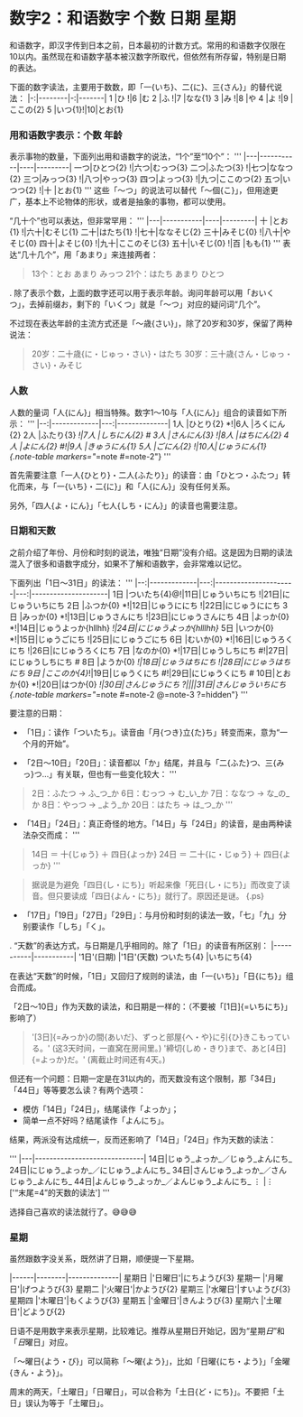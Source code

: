 # 数字2：和语数字 个数 日期 星期

和语数字，即汉字传到日本之前，日本最初的计数方式。常用的和语数字仅限在10以内。虽然现在和语数字基本被汉数字所取代，但依然有所存留，特别是日期的表达。

下面的数字读法，主要用于数数，即「一{いち}、二{に}、三{さん}」的替代说法：
|-:|--------|-:|-------|
1  |ひ     !|6 |む
2  |ふ     !|7 |なな{1}
3  |み     !|8 |や
4  |よ     !|9 |ここの{2}
5  |いつ{1}!|10|とお{1}


### 用和语数字表示：个数 年龄

表示事物的数量，下面列出用和语数字的说法，“1个”至“10个”：
'''
|---|-----------|----|---------|
一つ|ひとつ{2} !|六つ|むっつ{3}
二つ|ふたつ{3} !|七つ|ななつ{2}
三つ|みっつ{3} !|八つ|やっつ{3}
四つ|よっつ{3} !|九つ|ここのつ{2}
五つ|いつつ{2} !|十  |とお{1}
'''
这些「～つ」的说法可以替代「～個{こ}」，但用途更广，基本上不论物体的形状，或者是抽象的事物，都可以使用。

“几十个”也可以表达，但非常罕用：
'''
|---|-----------|----|---------|
十  |とお{1}   !|六十|むそじ{1}
二十|はたち{1} !|七十|ななそじ{2}
三十|みそじ{0} !|八十|やそじ{0}
四十|よそじ{0} !|九十|ここのそじ{3}
五十|いそじ{0} !|百  |もも{1}
'''
表达“几十几个”，用「あまり」来连接两者：
> 13个：とお あまり みっつ
> 21个：はたち あまり ひとつ

.
除了表示个数，上面的数字还可以用于表示年龄。询问年龄可以用「おいくつ」，去掉前缀お，剩下的「いくつ」就是「～つ」对应的疑问词“几个”。

不过现在表达年龄的主流方式还是「～歳{さい}」，除了20岁和30岁，保留了两种说法：
> 20岁：二十歳{に・じゅっ・さい}・はたち
> 30岁：三十歳{さん・じゅっ・さい}・みそじ

### 人数

人数的量词「人{にん}」相当特殊。数字1～10与「人{にん}」组合的读音如下所示：
'''
|--:|-------------|---:|--------------|
1人 |ひとり{2}  *!|6人 |ろくにん{2}
2人 |ふたり{3}  *!|7人 |しちにん{2}  #
3人 |さんにん{3} !|8人 |はちにん{2}
4人 |よにん{2}  #!|9人 |きゅうにん{1}
5人 |ごにん{2}   !|10人|じゅうにん{1}
{.note-table markers="*=note #=note-2"}
'''
<style>
table.note-table tr {background-color:var(--color-canvas-default);}
table.note-table td.note {background-color:var(--bg-green);}
table.note-table td.note-2 {background-color:var(--bg-blue);}
table.note-table td.note-3 {background-color:var(--bg-purple);}
</style>

首先需要注意「一人{ひとり}・二人{ふたり}」的读音：由「ひとつ・ふたつ」转化而来，与「一{いち}・二{に}」和「人{にん}」没有任何关系。

另外,「四人{よ・にん}」「七人{しち・にん}」的读音也需要注意。


### 日期和天数

之前介绍了年份、月份和时刻的说法，唯独“日期”没有介绍。这是因为日期的读法混入了很多和语数字成分，如果不了解和语数字，会非常难以记忆。

下面列出「1日～31日」的读法：
'''
|--:|-------------|---:|----------------------|---:|---------------------|
1日 |ついたち{4}@!|11日|じゅういちにち       !|21日|にじゅういちにち
2日 |ふつか{0}  *!|12日|じゅうににち         !|22日|にじゅうににち
3日 |みっか{0}  *!|13日|じゅうさんにち       !|23日|にじゅうさんにち
4日 |よっか{0}  *!|14日|じゅうよっか{hllhh} *!|24日|にじゅうよっか{hlllhh}*
5日 |いつか{0}  *!|15日|じゅうごにち         !|25日|にじゅうごにち
6日 |むいか{0}  *!|16日|じゅうろくにち       !|26日|にじゅうろくにち
7日 |なのか{0}  *!|17日|じゅうしちにち      #!|27日|にじゅうしちにち      #
8日 |ようか{0}  *!|18日|じゅうはちにち       !|28日|にじゅうはちにち
9日 |ここのか{4}*!|19日|じゅうくにち        #!|29日|にじゅうくにち        #
10日|とおか{0}  *!|20日|はつか{0}           *!|30日|さんじゅうにち
                                          ?||||31日|さんじゅういちにち
{.note-table markers="*=note #=note-2 @=note-3 ?=hidden"}
'''

<style>table td.hidden {visibility:hidden; border-width:0;}</style>

要注意的日期：
- 「1日」：读作「ついたち」。读音由「月{つき}立{た}ち」转变而来，意为“一个月的开始”。

- 「2日～10日」「20日」：读音都以「か」结尾，并且与「二{ふた}つ、三{みっ}つ…」有关联，但也有一些变化较大：
'''
> 2日：ふたつ → ふ_つ_か
> 6日：むっつ → む_い_か
> 7日：ななつ → な_の_か
> 8日：やっつ → _よう_か
> 20日：はたち → は_つ_か
'''

- 「14日」「24日」：真正奇怪的地方。「14日」与「24日」的读音，是由两种读法杂交而成：
'''
> 14日 ＝ 十{じゅう} ＋ 四日{よっか}
> 24日 ＝ 二十{に・じゅう} ＋ 四日{よっか}
'''

> 据说是为避免「四日{し・にち}」听起来像「死日{し・にち}」而改变了读音。但只要读成「四日{よん・にち}」就行了。原因还是谜。
{.ps}

- 「17日」「19日」「27日」「29日」：与月份和时刻的读法一致，「七」「九」分别要读作「しち」「く」。

.
“天数”的表达方式，与日期是几乎相同的。除了「1日」的读音有所区别：
|-----------|-----------|
'1日'(日期) |'1日'(天数)
ついたち{4} |いちにち{4}

在表达“天数”的时候，「1日」又回归了规则的读法，由「一{いち}」「日{にち}」组合而成。

「2日～10日」作为天数的读法，和日期是一样的：（不要被「[1日]{=いちにち}」影响了）
> '[3日]{=みっか}の間{あいだ}、ずっと部屋{へ・や}に引{ひ}きこもっている。' (这3天时间，一直窝在房间里。)
> '締切{しめ・きり}まで、あと[4日]{=よっか}だ。' (离截止时间还有4天。)

但还有一个问题：日期一定是在31以内的，而天数没有这个限制，那「34日」「44日」等等要怎么读？有两个选项：
- 模仿「14日」「24日」，结尾读作「よっか」；
- 简单一点不好吗？结尾读作「よんにち」。

结果，两派没有达成统一，反而还影响了「14日」「24日」作为天数的读法：

'''
|---|------------------------------|
14日|じゅう_よっか_／じゅう_よんにち_ 
24日|にじゅう_よっか_／にじゅう_よんにち_ 
34日|さんじゅう_よっか_／さんじゅう_よんにち_ 
44日|よんじゅう_よっか_／よんじゅう_よんにち_ 
⋮  |⋮  
['“末尾=4”的天数的读法']
'''

选择自己喜欢的读法就行了。😅😅😅

### 星期

虽然跟数字没关系，既然讲了日期，顺便提一下星期。

|------|--------|--------------|
星期日 |'日曜日'|にちようび{3}
星期一 |'月曜日'|げつようび{3}
星期二 |'火曜日'|かようび{2}
星期三 |'水曜日'|すいようび{3}
星期四 |'木曜日'|もくようび{3}
星期五 |'金曜日'|きんようび{3}
星期六 |'土曜日'|どようび{2}

日语不是用数字来表示星期，比较难记。推荐从星期日开始记，因为“星期*日*”和「*日*曜日」对应。

「～曜日{よう・び}」可以简称「～曜{よう}」，比如「日曜{にち・よう}」「金曜{きん・よう}」。

周末的两天，「土曜日」「日曜日」，可以合称为「土日{ど・にち}」。不要把「土日」误认为等于「土曜日」。